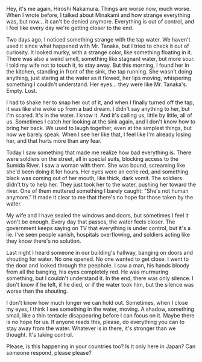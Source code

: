 Hey, it's me again, Hiroshi Nakamura. Things are worse now, much worse. When I wrote before, I talked about Minakami and how strange everything was, but now... it can't be denied anymore. Everything is out of control, and I feel like every day we're getting closer to the end.

Two days ago, I noticed something strange with the tap water. We haven't used it since what happened with Mr. Tanaka, but I tried to check it out of curiosity. It looked murky, with a strange color, like something floating in it. There was also a weird smell, something like stagnant water, but more sour. I told my wife not to touch it, to stay away. But this morning, I found her in the kitchen, standing in front of the sink, the tap running. She wasn't doing anything, just staring at the water as it flowed, her lips moving, whispering something I couldn't understand. Her eyes... they were like Mr. Tanaka's. Empty. Lost.

I had to shake her to snap her out of it, and when I finally turned off the tap, it was like she woke up from a bad dream. I didn't say anything to her, but I'm scared. It's in the water. I know it. And it's calling us, little by little, all of us. Sometimes I catch her looking at the sink again, and I don't know how to bring her back. We used to laugh together, even at the simplest things, but now we barely speak. When I see her like that, I feel like I'm already losing her, and that hurts more than any fear.

Today I saw something that made me realize how bad everything is. There were soldiers on the street, all in special suits, blocking access to the Sumida River. I saw a woman with them. She was bound, screaming like she'd been doing it for hours. Her eyes were an eerie red, and something black was coming out of her mouth, like thick, dark vomit. The soldiers didn't try to help her. They just took her to the water, pushing her toward the river. One of them muttered something I barely caught: "She's not human anymore." It made it clear to me that there's no hope for those taken by the water.

My wife and I have sealed the windows and doors, but sometimes I feel it won't be enough. Every day that passes, the water feels closer. The government keeps saying on TV that everything is under control, but it's a lie. I've seen people vanish, hospitals overflowing, and soldiers acting like they know there's no solution.

Last night I heard someone in our building's hallway, banging on doors and shouting for water. No one opened. No one wanted to get close. I went to the door and looked through the peephole. I saw a man, his hands bloody from all the banging, his eyes completely red. He was murmuring something, but I couldn't understand it. In the end, there was only silence. I don't know if he left, if he died, or if the water took him, but the silence was worse than the shouting.

I don't know how much longer we can hold out. Sometimes, when I close my eyes, I think I see something in the water, moving. A shadow, something small, like a thin tentacle disappearing before I can focus on it. Maybe there is no hope for us. If anyone reads this, please, do everything you can to stay away from the water. Whatever is in there, it's stronger than we thought. It's taking control.

Please, is this happening in your countries too? Is it only here in Japan? Can someone respond, please please?